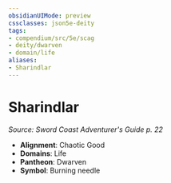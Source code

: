 ```yaml
---
obsidianUIMode: preview
cssclasses: json5e-deity
tags:
- compendium/src/5e/scag
- deity/dwarven
- domain/life
aliases: 
- Sharindlar
---
```

# Sharindlar
*Source: Sword Coast Adventurer's Guide p. 22* 

- **Alignment**: Chaotic Good
- **Domains**: Life
- **Pantheon**: Dwarven
- **Symbol**: Burning needle